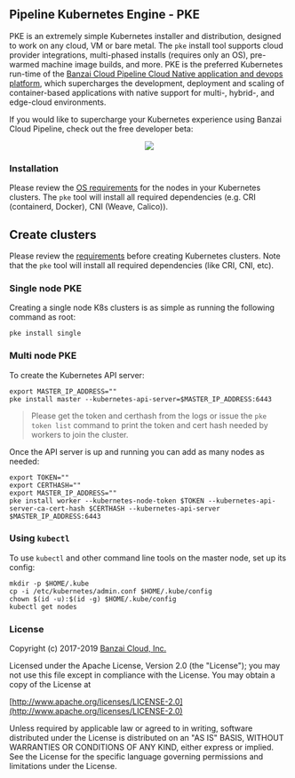 ## Pipeline Kubernetes Engine - PKE

PKE is an extremely simple Kubernetes installer and distribution, designed to work on any cloud, VM or bare metal. The `pke` install tool supports cloud provider integrations, multi-phased installs (requires only an OS), pre-warmed machine image builds, and more. PKE is the preferred Kubernetes run-time of the [Banzai Cloud Pipeline Cloud Native application and devops platform](https://beta.banzaicloud.io/), which supercharges the development, deployment and scaling of container-based applications with native support for multi-, hybrid-, and edge-cloud environments.

If you would like to supercharge your Kubernetes experience using Banzai Cloud Pipeline, check out the free developer beta:
<p align="center">
  <a href="https://beta.banzaicloud.io">
  <img src="https://camo.githubusercontent.com/a487fb3128bcd1ef9fc1bf97ead8d6d6a442049a/68747470733a2f2f62616e7a6169636c6f75642e636f6d2f696d672f7472795f706970656c696e655f627574746f6e2e737667">
  </a>
</p>

### Installation

Please review the [OS requirements](/docs/requirements.md) for the nodes in your Kubernetes clusters. The `pke` tool will install all required dependencies (e.g. CRI (containerd, Docker), CNI (Weave, Calico)).

## Create clusters

Please review the [requirements](/docs/requirements.md) before creating Kubernetes clusters. Note that the `pke` tool will install all required dependencies (like CRI, CNI, etc).

### Single node PKE

Creating a single node K8s clusters is as simple as running the following command as root:

`pke install single`

### Multi node PKE

To create the Kubernetes API server:

```
export MASTER_IP_ADDRESS=""
pke install master --kubernetes-api-server=$MASTER_IP_ADDRESS:6443
```

>Please get the token and certhash from the logs or issue the `pke token list` command to print the token and cert hash needed by workers to join the cluster.
>

Once the API server is up and running you can add as many nodes as needed:

```
export TOKEN=""
export CERTHASH=""
export MASTER_IP_ADDRESS=""
pke install worker --kubernetes-node-token $TOKEN --kubernetes-api-server-ca-cert-hash $CERTHASH --kubernetes-api-server $MASTER_IP_ADDRESS:6443
```

### Using `kubectl`

To use `kubectl` and other command line tools on the master node, set up its config:

```
mkdir -p $HOME/.kube
cp -i /etc/kubernetes/admin.conf $HOME/.kube/config
chown $(id -u):$(id -g) $HOME/.kube/config
kubectl get nodes
```

### License

Copyright (c) 2017-2019 [Banzai Cloud, Inc.](https://banzaicloud.com)

Licensed under the Apache License, Version 2.0 (the "License");
you may not use this file except in compliance with the License.
You may obtain a copy of the License at

[http://www.apache.org/licenses/LICENSE-2.0](http://www.apache.org/licenses/LICENSE-2.0)

Unless required by applicable law or agreed to in writing, software
distributed under the License is distributed on an "AS IS" BASIS,
WITHOUT WARRANTIES OR CONDITIONS OF ANY KIND, either express or implied.
See the License for the specific language governing permissions and
limitations under the License.
